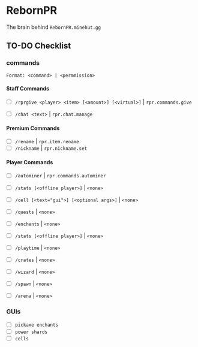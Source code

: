# RebornPR
The brain behind `RebornPR.minehut.gg`

## TO-DO Checklist
### commands
`Format: <command> | <permmission>`

#### Staff Commands
 - [ ] `/rprgive <player> <item> [<amount>] [<virtual>]` | `rpr.commands.give`
 - [ ] `/chat <text>` | `rpr.chat.manage`


#### Premium Commands
 - [ ] `/rename` | `rpr.item.rename`
 - [ ] `/nickname` | `rpr.nickname.set`

#### Player Commands
 - [ ] `/autominer` | `rpr.commands.autominer`

 - [ ] `/stats [<offline player>]` | `<none>`
 - [ ] `/cell [<text="gui">] [<optional args>]` | `<none>`
 - [ ] `/quests` | `<none>`
 - [ ] `/enchants` | `<none>`
 - [ ] `/stats [<offline player>]` | `<none>`
 - [ ] `/playtime` | `<none>`
 - [ ] `/crates` | `<none>`
 - [ ] `/wizard` | `<none>`
 - [ ] `/spawn` | `<none>`
 - [ ] `/arena` | `<none>`

### GUIs
 - [ ] `pickaxe enchants`
 - [ ] `power shards`
 - [ ] `cells`
